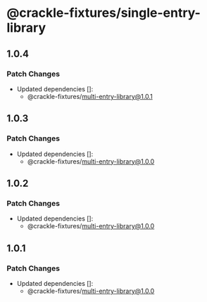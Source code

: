 # @crackle-fixtures/single-entry-library

## 1.0.4

### Patch Changes

- Updated dependencies []:
  - @crackle-fixtures/multi-entry-library@1.0.1

## 1.0.3

### Patch Changes

- Updated dependencies []:
  - @crackle-fixtures/multi-entry-library@1.0.0

## 1.0.2

### Patch Changes

- Updated dependencies []:
  - @crackle-fixtures/multi-entry-library@1.0.0

## 1.0.1

### Patch Changes

- Updated dependencies []:
  - @crackle-fixtures/multi-entry-library@1.0.0
